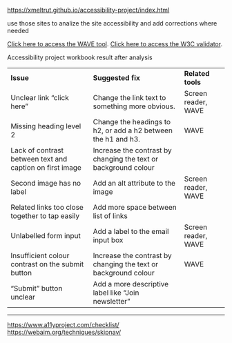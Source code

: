 https://xmeltrut.github.io/accessibility-project/index.html


use those sites to analize the site accessibility and add corrections where needed 

[Click here to access the WAVE tool](https://wave.webaim.org/).
[Click here to access the W3C validator](https://validator.w3.org/).




Accessibility project workbook result after analysis

|   |   |   |
|---|---|---|
|**Issue**|**Suggested fix**|**Related tools**|
|Unclear link “click here”|Change the link text to something more obvious.|Screen reader, WAVE|
|Missing heading level 2|Change the headings to h2, or add a h2 between the h1 and h3.|WAVE|
|Lack of contrast between text and caption on first image|Increase the contrast by changing the text or background colour||
|Second image has no label|Add an alt attribute to the image|Screen reader, WAVE|
|Related links too close together to tap easily|Add more space between list of links||
|Unlabelled form input|Add a label to the email input box|Screen reader, WAVE|
|Insufficient colour contrast on the submit button|Increase the contrast by changing the text or background colour|WAVE|
|“Submit” button unclear|Add a more descriptive label like “Join newsletter”||




---


https://www.a11yproject.com/checklist/
https://webaim.org/techniques/skipnav/
